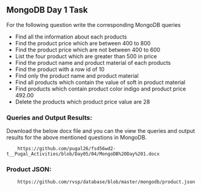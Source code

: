 ## MongoDB Day 1 Task
For the following question write the corresponding MongoDB queries

- Find all the information about each products
- Find the product price which are between 400 to 800
- Find the product price which are not between 400 to 600
- List the four product which are greater than 500 in price 
- Find the product name and product material of each products
- Find the product with a row id of 10
- Find only the product name and product material
- Find all products which contain the value of soft in product material 
- Find products which contain product color indigo  and product price 492.00
- Delete the products which product price value are 28

### Queries and Output Results:
Download the below docx file and you can the view the queries and output results for the above mentioned questions in MongoDB.

```
    https://github.com/pugal26/fsd56wd2-t__Pugal_Activities/blob/Day05/04/MongoDB%20Day%201.docx

```


### Product JSON: 
```
    https://github.com/rvsp/database/blob/master/mongodb/product.json
```


